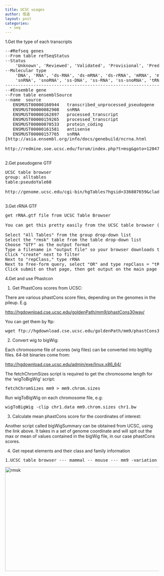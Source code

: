 ```yaml
---
title: UCSC usages
author: 悟道
layout: post
categories:
  - seq
---
```


1.Get the type of each transcripts

<pre class="brush: bash; title: ; notranslate" title="">--#Refseq genes
--From table refSeqStatus
--Status
    'Unknown', 'Reviewed', 'Validated', 'Provisional', 'Predicted', 'Inferred'
--Molecular type
    'DNA', 'RNA', 'ds-RNA', 'ds-mRNA', 'ds-rRNA', 'mRNA', 'ms-DNA', 'ms-RNA', 'rRNA', 'scRNA',
    'snRNA', 'snoRNA', 'ss-DNA', 'ss-RNA', 'ss-snoRNA', 'tRNA', 'cRNA', 'ss-cRNA', 'ds-cRNA', 'ms-rRNA'
-------------------------------------------------------------------------------------------------------
--#Ensemble gene
--From table ensemblSource
--name	source
   ENSMUST00000160944	transcribed_unprocessed_pseudogene
   ENSMUST00000082908	snRNA
   ENSMUST00000162897	processed_transcript
   ENSMUST00000159265	processed_transcript
   ENSMUST00000070533	protein_coding
   ENSMUST00000161581	antisense
   ENSMUST00000157765	snRNA
[http://asia.ensembl.org/info/docs/genebuild/ncrna.html

http://redmine.soe.ucsc.edu/forum/index.php?t=msg&#038;goto=12047&#038;S=03eba72760c0c4d83c9a2327810936cb]

</pre>

2.Get pseudogene GTF

<pre class="brush: bash; title: ; notranslate" title="">UCSC table browser
group: alltables
table:pseudoYale60

http://genome.ucsc.edu/cgi-bin/hgTables?hgsid=336807659&#038;clade=mammal&#038;org=Mouse&#038;db=mm9&#038;hgta_group=allTables&#038;hgta_track=mm9&#038;hgta_table=pseudoYale60&#038;hgta_regionType=genome&#038;position=chr16%3A17222428-17222755&#038;hgta_outputType=selectedFields&#038;hgta_outFileName=mm9.rmsk.gtf

</pre>

3.Get rRNA GTF

<pre class="brush: bash; title: get rRNA.gtf file from UCSC Table Browser; notranslate" title="get rRNA.gtf file from UCSC Table Browser">get rRNA.gtf file from UCSC Table Browser

You can get this pretty easily from the UCSC table browser (http://genome.ucsc.edu/cgi-bin/hgTables).

Select "All Tables" from the group drop-down list
Select the "rmsk" table from the table drop-down list
Choose "GTF" as the output format
Type a filename in "output file" so your browser downloads the result
Click "create" next to filter
Next to "repClass," type rRNA
Next to free-form query, select "OR" and type repClass = "tRNA"
Click submit on that page, then get output on the main page
</pre>

4.Get and use Phastcon  
1) Get PhastCons scores from UCSC:

There are various phastCons score files, depending on the genomes in the pileup. E.g.

http://hgdownload.cse.ucsc.edu/goldenPath/mm9/phastCons30way/

You can get them by ftp:

<pre class="brush: bash; title: ; notranslate" title="">wget ftp://hgdownload.cse.ucsc.edu/goldenPath/mm9/phastCons30way/vertebrate/chr*
</pre>

2) Convert wig to bigWig:

Each chromosome file of scores (wig files) can be converted into bigWig files. 64-bit binaries come from:

http://hgdownload.cse.ucsc.edu/admin/exe/linux.x86_64/

The fetchChromSizes script is required to get the chromosome length for the &#8216;wigToBigWig&#8217; script:

<pre class="brush: bash; title: ; notranslate" title="">fetchChromSizes mm9 &gt; mm9.chrom.sizes
</pre>

Run wigToBigWig on each chromosome file, e.g:

<pre class="brush: bash; title: ; notranslate" title="">wigToBigWig -clip chr1.data mm9.chrom.sizes chr1.bw
</pre>

3) Calculate mean phastCons score for the coordinates of interest:

Another script called bigWigSummary can be obtained from UCSC, using the link above. It takes in a set of genome coordinate and will spit out the max or mean of values contained in the bigWig file, in our case phastCons scores.

4) Get repeat elements and their class and family information

<pre class="brush: bash; title: ; notranslate" title="">1.UCSC table browser --- mammal -- mouse --- mm9 -variation and repeats -- repeatmarsker --- rmsk -- selected fields from primary and related tables
</pre>

[<img class="aligncenter size-full wp-image-3200" alt="rmsk" src="http://210.75.224.29/wordpress/wp-content/uploads/2013/05/rmsk.png" width="719" height="341" />][1]

 [1]: http://210.75.224.29/wordpress/wp-content/uploads/2013/05/rmsk.png
